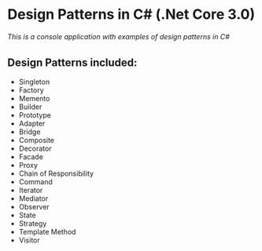 # Design Patterns in C# (.Net Core 3.0)
###### This is a console application with examples of design patterns in C# 

## Design Patterns included:

- Singleton
- Factory
- Memento
- Builder
- Prototype
- Adapter
- Bridge
- Composite
- Decorator
- Facade
- Proxy
- Chain of Responsibility
- Command
- Iterator
- Mediator
- Observer
- State
- Strategy
- Template Method
- Visitor
